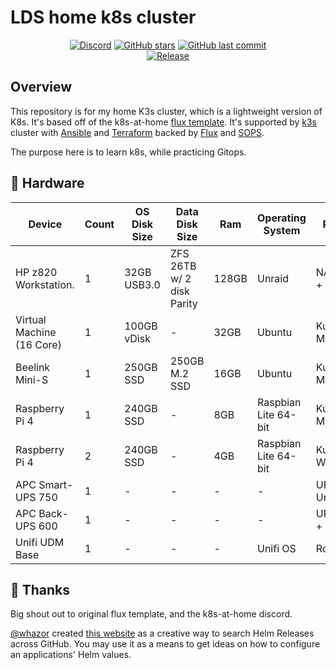 # LDS home k8s cluster

<div align="center">

[![Discord](https://img.shields.io/discord/673534664354430999?color=7289da&label=DISCORD&style=for-the-badge&logo=discord)](https://discord.gg/k8s-at-home 'k8s at home Discord Community')
[![GitHub stars](https://img.shields.io/github/stars/lildrunkensmurf/k3s-home-cluster?color=green&style=for-the-badge)](https://github.com/Truxnell/home-cluster/stargazers 'This repo star count')
[![GitHub last commit](https://img.shields.io/github/last-commit/lildrunkensmurf/k3s-home-cluster?color=purple&style=for-the-badge)](https://github.comLilDrunkenSmurf/k3s-home-cluster/commits/main 'Commit History')\
[![Release](https://img.shields.io/github/v/release/lildrunkensmurf/k3s-home-cluster?style=for-the-badge)](https://github.com/lildrunkensmurf/k3s-home-cluster/releases 'Repo releases')
  
</div>

## Overview

This repository is for my home K3s cluster, which is a lightweight version of K8s. It's based off of the k8s-at-home [flux template](https://github.com/onedr0p/flux-cluster-template).
It's supported by [k3s](https://k3s.io) cluster with [Ansible](https://www.ansible.com) and [Terraform](https://www.terraform.io) backed by [Flux](https://toolkit.fluxcd.io/) and [SOPS](https://toolkit.fluxcd.io/guides/mozilla-sops/).

The purpose here is to learn k8s, while practicing Gitops.

## 🔧 Hardware

| Device                    | Count | OS Disk Size | Data Disk Size              | Ram   | Operating System     | Purpose             |
|---------------------------|-------|--------------|-----------------------------|-------|----------------------|---------------------|
| HP z820 Workstation.      | 1     | 32GB USB3.0  | ZFS 26TB w/ 2 disk Parity   | 128GB | Unraid               | NAS + NFS + Backup  |
| Virtual Machine (16 Core) | 1     | 100GB vDisk  | -                           | 32GB  | Ubuntu               | Kubernetes Master   |
| Beelink Mini-S            | 1     | 250GB SSD    | 250GB M.2 SSD               | 16GB  | Ubuntu               | Kubernetes Master   |
| Raspberry Pi 4            | 1     | 240GB SSD    | -                           | 8GB   | Raspbian Lite 64-bit | Kubernetes Master   |
| Raspberry Pi 4            | 2     | 240GB SSD    | -                           | 4GB   | Raspbian Lite 64-bit | Kubernetes Worker   |
| APC Smart-UPS 750         | 1     | -            | -                           | -     | -                    | UPS - Unraid        |
| APC Back-UPS 600          | 1     | -            | -                           | -     | -                    | UPS - K8s + Network |
| Unifi UDM Base            | 1     | -            | -                           | -     | Unifi OS             | Router              |

## 🤝 Thanks

Big shout out to original flux template, and the k8s-at-home discord.

[@whazor](https://github.com/whazor) created [this website](https://nanne.dev/k8s-at-home-search/) as a creative way to search Helm Releases across GitHub. You may use it as a means to get ideas on how to configure an applications' Helm values.
